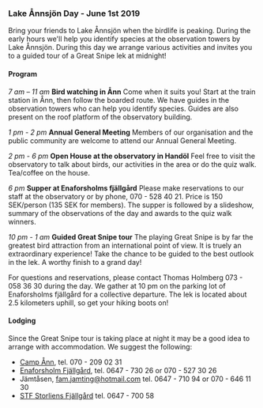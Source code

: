 ### Lake Ånnsjön Day - June 1st 2019

Bring your friends to Lake Ånnsjön when the birdlife is peaking. During the early hours we'll help you identify species at the observation towers by Lake Ånnsjön. During this day we arrange various activities and invites you to a guided tour of a Great Snipe lek at midnight!


#### Program

*7 am – 11 am*
**Bird watching in Ånn**
Come when it suits you! Start at the train station in Ånn, then follow the boarded route. We have guides in the observation towers who can help you identify species. Guides are also present on the roof platform of the observatory building.

*1 pm - 2 pm*
**Annual General Meeting**
Members of our organisation and the public community are welcome to attend our Annual General Meeting.

*2 pm - 6 pm*
**Open House at the observatory in Handöl**
Feel free to visit the observatory to talk about birds, our activities in the area or do the quiz walk. Tea/coffee on the house.

*6 pm*
**Supper at Enaforsholms fjällgård**
Please make reservations to our staff at the observatory or by phone, 070 - 528 40 21. Price is 150 SEK/person (135 SEK for members). The supper is followed by a slideshow, summary of the observations of the day and awards to the quiz walk winners.

*10 pm - 1 am*
**Guided Great Snipe tour**
The playing Great Snipe is by far the greatest bird attraction from an international point of view. It is truely an extraordinary experience! Take the chance to be guided to the best outlook in the lek. A worthy finish to a grand day!

For questions and reservations, please contact Thomas Holmberg 073 - 058 36 30 during the day. We gather at 10 pm on the parking lot of Enaforsholms fjällgård for a collective departure. The lek is located about 2.5 kilometers uphill, so get your hiking boots on!


#### Lodging

Since the Great Snipe tour is taking place at night it may be a good idea to arrange with accommodation. We suggest the following:

- [Camp Ånn][6], tel. 070 - 209 02 31
- [Enaforsholm Fjällgård][1], tel. 0647 - 730 26 or 070 - 527 30 26
- Jämtåsen, [fam.jamting@hotmail.com][2] tel. 0647 - 710 94 or 070 - 646 11 30
- [STF Storliens Fjällgård][3] tel. 0647 - 700 58

<!--
#### Organizer
Lake Ånnsjön Bird Observatory in cooperation with [Jämtland&nbsp;County&nbsp;Administrative&nbsp;Board][4] and [Studiefrämjandet][5].
-->

[1]: <http://www.enaforsholm.se/>
[2]: <mailto:fam.jamting@hotmail.com>
[3]: <http://www.storliensfjallgard.se/>
[4]: <http://www.lansstyrelsen.se/jamtland/en/Pages/default.aspx>
[5]: <http://www.studieframjandet.se/>
[6]: <http://campann.se/>